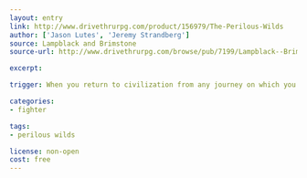 ```yaml
---
layout: entry
link: http://www.drivethrurpg.com/product/156979/The-Perilous-Wilds
author: ['Jason Lutes', 'Jeremy Strandberg']
source: Lampblack and Brimstone
source-url: http://www.drivethrurpg.com/browse/pub/7199/Lampblack--Brimstone

excerpt:

trigger: When you return to civilization from any journey on which you had at least two followers, none of them abandoned you, and all of them survived...

categories:
- fighter

tags:
- perilous wilds

license: non-open
cost: free
---
```

